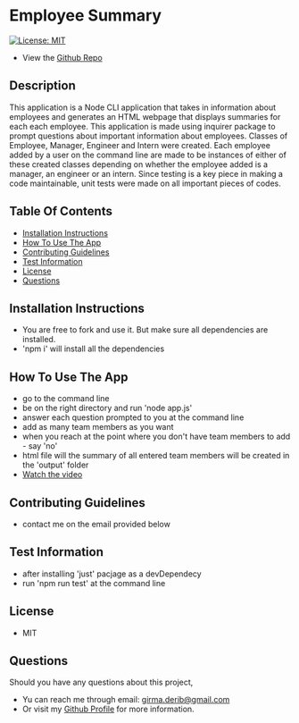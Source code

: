 # Employee Summary 

[![License: MIT](https://img.shields.io/badge/License-MIT-yellow.svg)](https://opensource.org/licenses/MIT)

* View the [Github Repo](https://github.com/girmaD/Employee-Summary)

## Description
This application is a Node CLI application that takes in information about employees and generates an HTML webpage that displays summaries for each each employee. 
This application is made using inquirer package to prompt questions about important information about employees. Classes of Employee, Manager, Engineer and Intern were created. Each employee added by a user on the command line are made to be instances of either of these created classes depending on whether the employee added is a manager, an engineer or an intern. 
Since testing is a key piece in making a code maintainable, unit tests were made on all important pieces of codes.

## Table Of Contents 
* [Installation Instructions](#Installation-Instructions)
* [How To Use The App](#How-To-Use-The-App)
* [Contributing Guidelines](#Contributing-Guidelines)
* [Test Information](#Test-Information)
* [License](#License)
* [Questions](#Questions)


## Installation Instructions

 * You are free to fork and use it. But make sure all dependencies are installed. 
 * 'npm i' will install all the dependencies 

## How To Use The App
- go to the command line
- be on the right directory and run 'node app.js'
- answer each question prompted to you at the command line
- add as many team members as you want
- when you reach at the point where you don't have team members to add - say 'no'
- html file will the summary of all entered team members will be created in the 'output' folder
- [Watch the video](https://drive.google.com/file/d/1_1xdBzN6WPS4eXw1CZP-aIWoQ4NAW5ik/view?usp=sharing)

## Contributing Guidelines
 * contact me on the email provided below

## Test Information
  * after installing 'just' pacjage as a devDependecy
  * run 'npm run test' at the command line

## License

 * MIT

## Questions

Should you have any questions about this project,
  * Yu can reach me through email: [girma.derib@gmail.com](mailto:girma.derib@gmail.com) 
  * Or visit my [Github Profile](https://github.com/girmaD) for more information.


